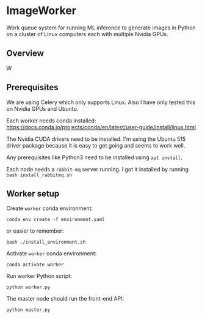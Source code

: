 # ImageWorker

Work queue system for running ML inference to generate images in Python on a cluster of Linux computers each with multiple Nvidia GPUs.

## Overview

W

## Prerequisites

We are using Celery which only supports Linux.  Also I have only tested this on Nvidia GPUs and Ubuntu.

Each worker needs conda installed: https://docs.conda.io/projects/conda/en/latest/user-guide/install/linux.html

The Nvidia CUDA drivers need to be installed.  I'm using the Ubuntu 515 driver package because it is easy to get going and seems to work well.

Any prerequisites like Python3 need to be installed using `apt install`.

Each node needs a `rabbit-mq` server running.  I got it installed by running `bash install_rabbitmq.sh`

## Worker setup

Create `worker` conda environment:
```
conda env create -f environment.yaml
```
or easier to remember:
```
bash ./install_environment.sh
```

Activate `worker` conda environment:
```
conda activate worker
```

Run worker Python script:
```
python worker.py
```

The master node should run the front-end API:
```
python master.py
```

